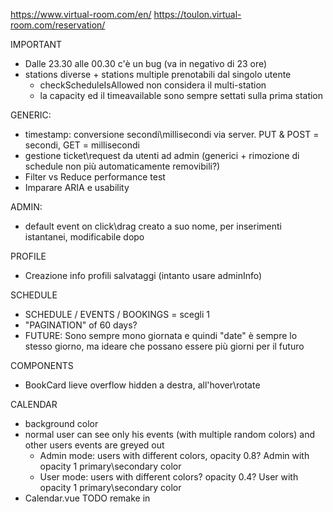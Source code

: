 https://www.virtual-room.com/en/
https://toulon.virtual-room.com/reservation/


IMPORTANT
- Dalle 23.30 alle 00.30 c'è un bug (va in negativo di 23 ore)
- stations diverse + stations multiple prenotabili dal singolo utente
    - checkScheduleIsAllowed non considera il multi-station
    - la capacity ed il timeavailable sono sempre settati sulla prima station

GENERIC:
 - timestamp: conversione secondi\millisecondi via server. PUT & POST = secondi, GET = millisecondi
 - gestione ticket\request da utenti ad admin (generici + rimozione di schedule non più automaticamente removibili?)
 - Filter vs Reduce performance test
 - Imparare ARIA e usability

ADMIN:
 - default event on click\drag creato a suo nome, per inserimenti istantanei, modificabile dopo

PROFILE
 - Creazione info profili salvataggi (intanto usare adminInfo)

SCHEDULE
 - SCHEDULE / EVENTS / BOOKINGS = scegli 1
 - "PAGINATION" of 60 days?
 - FUTURE: Sono sempre mono giornata e quindi "date" è sempre lo stesso giorno, ma ideare che possano essere più giorni per il futuro

COMPONENTS
 - BookCard lieve overflow hidden a destra, all'hover\rotate

CALENDAR
 - background color
 - normal user can see only his events (with multiple random colors) and other users events are greyed out
   - Admin mode: users with different colors, opacity 0.8? Admin with opacity 1 primary\secondary color 
   - User mode: users with different colors? opacity 0.4? User with opacity 1 primary\secondary color
 - Calendar.vue TODO remake in <script SETUP>
 - Fullcalendar eventDurationEditable = false perché non triggera eventAllow
 - dayMaxEvents: true (non dovrebbe servire ma controlla https://fullcalendar.io/docs/dayMaxEvents, magari come comportamento standard interno)

YUP
 - yup.object.test() mi restituisce key vuota, problema nel controllo delle date di yup

FUTURO:
 - sendScheduleRequestMap
   - confirm: è sempre true, sendSchedule viene usato solo al confirm, ma in futuro verrà inviato per salvare le modifiche in corso
     (quindi sarà possibile inviare gli schedule online senza confermare o pagare)
   - useWallet: è sempre true, in futuro l'utente potrà decidere se usare o meno il wallet
 - Forms: usare Timepicker e Datepicker migliori, o splittare type="time" in una select (problema dropdown minuti, che devono riflettere lo step, tipo 00 e 30)